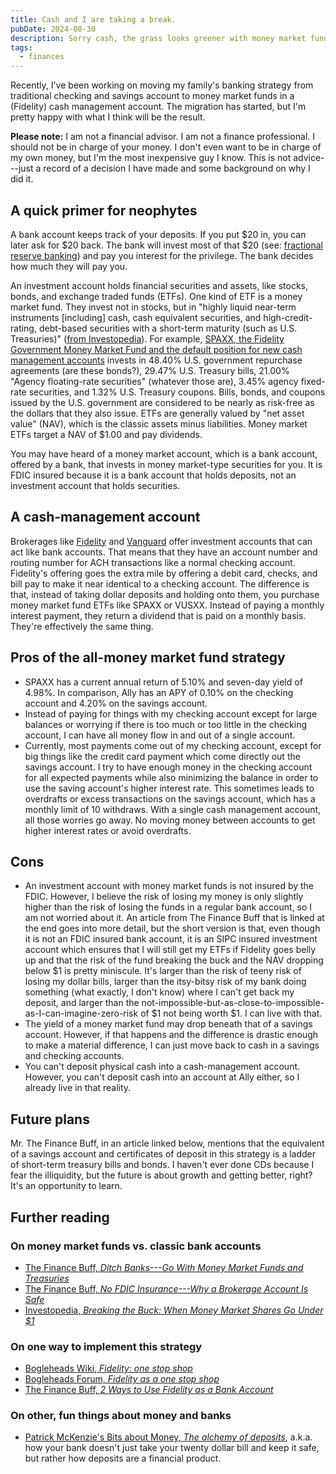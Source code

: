```yaml
---
title: Cash and I are taking a break.
pubDate: 2024-08-30
description: Sorry cash, the grass looks greener with money market funds.
tags:
  - finances
---
```


Recently, I've been working on moving my family's banking strategy from traditional checking and savings account to money market funds in a (Fidelity) cash management account. The migration has started, but I'm pretty happy with what I think will be the result. 

**Please note:** I am not a financial advisor. I am not a finance professional. I should not be in charge of your money. I don't even want to be in charge of my own money, but I'm the most inexpensive guy I know. This is not advice---just a record of a decision I have made and some background on why I did it.

## A quick primer for neophytes

A bank account keeps track of your deposits. If you put $20 in, you can later ask for $20 back. The bank will invest most of that $20 (see: [fractional reserve banking](https://en.wikipedia.org/wiki/Fractional-reserve_banking)) and pay you interest for the privilege. The bank decides how much they will pay you.

An investment account holds financial securities and assets, like stocks, bonds, and exchange traded funds (ETFs). One kind of ETF is a money market fund. They invest not in stocks, but in "highly liquid near-term instruments [including] cash, cash equivalent securities, and high-credit-rating, debt-based securities with a short-term maturity (such as U.S. Treasuries)" ([from Investopedia](https://www.investopedia.com/terms/m/money-marketfund.asp)). For example, 
[SPAXX, the Fidelity Government Money Market Fund and the default position for new cash management accounts](https://fundresearch.fidelity.com/mutual-funds/summary/31617H102) invests in 48.40% U.S. government repurchase agreements (are these bonds?), 29.47% U.S. Treasury bills, 21.00% "Agency floating-rate securities" (whatever those are), 3.45% agency fixed-rate securities, and 1.32% U.S. Treasury coupons. Bills, bonds, and coupons issued by the U.S. government are considered to be nearly as risk-free as the dollars that they also issue. ETFs are generally valued by "net asset value" (NAV), which is the classic assets minus liabilities. Money market ETFs target a NAV of $1.00 and pay dividends. 

You may have heard of a money market account, which is a bank account, offered by a bank, that invests in money market-type securities for you. It is FDIC insured because it is a bank account that holds deposits, not an investment account that holds securities.

## A cash-management account

Brokerages like [Fidelity](https://www.fidelity.com/spend-save/fidelity-cash-management-account/overview) and [Vanguard](https://investor.vanguard.com/accounts-plans/vanguard-cash-plus-account) offer investment accounts that can act like bank accounts. That means that they have an account number and routing number for ACH transactions like a normal checking account. Fidelity's offering goes the extra mile by offering a debit card, checks, and bill pay to make it near identical to a checking account. The difference is that, instead of taking dollar deposits and holding onto them, you purchase money market fund ETFs like SPAXX or VUSXX. Instead of paying a monthly interest payment, they return a dividend that is paid on a monthly basis. They're effectively the same thing. 

## Pros of the all-money market fund strategy

- SPAXX has a current annual return of 5.10% and seven-day yield of 4.98%. In comparison, Ally has an APY of 0.10% on the checking account and 4.20% on the savings account.
- Instead of paying for things with my checking account except for large balances or worrying if there is too much or too little in the checking account, I can have all money flow in and out of a single account.
- Currently, most payments come out of my checking account, except for big things like the credit card payment which come directly out the savings account. I try to have enough money in the checking account for all expected payments while also minimizing the balance in order to use the saving account's higher interest rate. This sometimes leads to overdrafts or excess transactions on the savings account, which has a monthly limit of 10 withdraws. With a single cash management account, all those worries go away. No moving money between accounts to get higher interest rates or avoid overdrafts. 

## Cons

- An investment account with money market funds is not insured by the FDIC. However, I believe the risk of losing my money is only slightly higher than the risk of losing the funds in a regular bank account, so I am not worried about it. An article from The Finance Buff that is linked at the end goes into more detail, but the short version is that, even though it is not an FDIC insured bank account, it is an SIPC insured investment account which ensures that I will still get my ETFs if Fidelity goes belly up and that the risk of the fund breaking the buck and the NAV dropping below $1 is pretty miniscule. It's larger than the risk of teeny risk of losing my dollar bills, larger than the itsy-bitsy risk of my bank doing something (what exactly, I don't know) where I can't get back my deposit, and larger than the not-impossible-but-as-close-to-impossible-as-I-can-imagine-zero-risk of $1 not being worth $1. I can live with that.
- The yield of a money market fund may drop beneath that of a savings account. However, if that happens and the difference is drastic enough to make a material difference, I can just move back to cash in a savings and checking accounts.
- You can't deposit physical cash into a cash-management account. However, you can't deposit cash into an account at Ally either, so I already live in that reality.

## Future plans

Mr. The Finance Buff, in an article linked below, mentions that the equivalent of a savings account and certificates of deposit in this strategy is a ladder of short-term treasury bills and bonds. I haven't ever done CDs because I fear the illiquidity, but the future is about growth and getting better, right? It's an opportunity to learn.

## Further reading

### On money market funds vs. classic bank accounts

- [The Finance Buff, *Ditch Banks---Go With Money Market Funds and Treasuries*](https://thefinancebuff.com/goodbye-banks-credit-unions.html)
- [The Finance Buff, *No FDIC Insurance---Why a Brokerage Account Is Safe*](https://thefinancebuff.com/brokerage-account-safe-no-fdic.html)
- [Investopedia, *Breaking the Buck: When Money Market Shares Go Under $1*](https://www.investopedia.com/terms/b/breaking-the-buck.asp)

### On one way to implement this strategy

- [Bogleheads Wiki, *Fidelity: one stop shop*](https://www.bogleheads.org/wiki/Fidelity:_one_stop_shop)
- [Bogleheads Forum, *Fidelity as a one stop shop*](https://www.bogleheads.org/forum/viewtopic.php?t=266538)
- [The Finance Buff, *2 Ways to Use Fidelity as a Bank Account*](https://thefinancebuff.com/fidelity-cash-management-checking-savings.html)

### On other, fun things about money and banks

- [Patrick McKenzie's Bits about Money, *The alchemy of deposits*](https://www.bitsaboutmoney.com/archive/the-alchemy-of-deposits/), a.k.a. how your bank doesn't just take your twenty dollar bill and keep it safe, but rather how deposits are a financial product.
